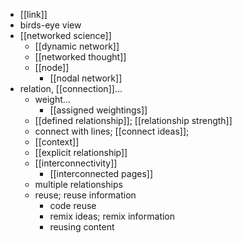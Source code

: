 - [[link]]
- birds-eye view
- [[networked science]]
    - [[dynamic network]]
    - [[networked thought]]
    - [[node]]
        - [[nodal network]]
- relation, [[connection]]...
    - weight...
        - [[assigned weightings]]
    - [[defined relationship]]; [[relationship strength]]
    - connect with lines; [[connect ideas]];
    - [[context]]
    - [[explicit relationship]]
    - [[interconnectivity]]
        - [[interconnected pages]]
    - multiple relationships
    - reuse; reuse information
        - code reuse
        - remix ideas; remix information
        - reusing content
